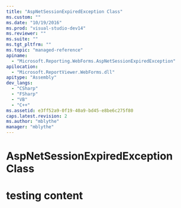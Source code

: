 ```yaml
---
title: "AspNetSessionExpiredException Class"
ms.custom: ""
ms.date: "10/19/2016"
ms.prod: "visual-studio-dev14"
ms.reviewer: ""
ms.suite: ""
ms.tgt_pltfrm: ""
ms.topic: "managed-reference"
apiname: 
  - "Microsoft.Reporting.WebForms.AspNetSessionExpiredException"
apilocation: 
  - "Microsoft.ReportViewer.WebForms.dll"
apitype: "Assembly"
dev_langs: 
  - "CSharp"
  - "FSharp"
  - "VB"
  - "C++"
ms.assetid: e3ff52a9-0f19-40a9-bd45-e8be6c275f80
caps.latest.revision: 2
ms.author: "mblythe"
manager: "mblythe"
---
```

# AspNetSessionExpiredException Class
# testing content